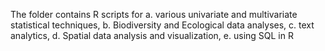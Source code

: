 The folder contains R scripts for a. various univariate and multivariate statistical techniques, b. Biodiversity and Ecological data analyses, c. text analytics, d. Spatial data analysis and visualization, e. using SQL in R
